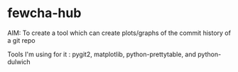 fewcha-hub
==========
AIM: To create a tool which can create plots/graphs of the commit history of a git repo

Tools I'm using for it : pygit2, matplotlib, python-prettytable, and python-dulwich
